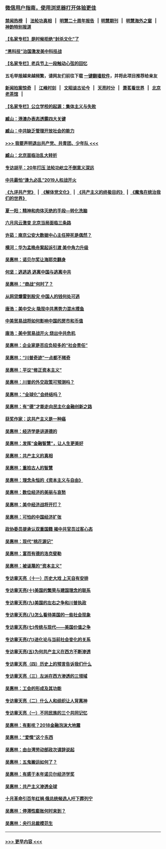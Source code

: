 ### [微信用户指南，使用浏览器打开体验更佳](https://github.com/gfw-breaker/banned-news1/blob/master/indexes/wechat-guide.md?t=0)
#### [禁闻热榜](热点新闻.md?t=0)  &nbsp;&nbsp;|&nbsp;&nbsp; [法轮功真相](https://github.com/gfw-breaker/truth/blob/master/README.md?t=0) &nbsp;&nbsp;|&nbsp;&nbsp; [明慧二十周年报告](https://github.com/gfw-breaker/mh-reports/blob/master/README.md?t=0) &nbsp;&nbsp;|&nbsp;&nbsp;[明慧期刊](https://github.com/gfw-breaker/mh-qikan) &nbsp;&nbsp;|&nbsp;&nbsp; [明慧海外之窗](https://github.com/gfw-breaker/mh-news/blob/master/README.md?t=0) &nbsp;&nbsp;|&nbsp;&nbsp; [神韵特别报道](https://github.com/gfw-breaker/mh-news/blob/master/shenyun.md?t=0)
#### [【名家专栏】是时候拒绝“封杀文化”了](../pages/nsc423/n11814093.md?t=02142111) 
#### [“黑科技”治国激发美中科技战](../pages/nsc423/n11638056.md?t=02142111) 
#### [【名家专栏】老兵节上一段触动心弦的回忆](../pages/nsc423/n11646016.md?t=02142111) 
#### 五毛举报越来越频繁，请网友们前往下载 [一键翻墙软件](https://github.com/gfw-breaker/ssr-accounts)，并将此项目推荐给亲友
#### [新闻拍案惊奇](https://github.com/gfw-breaker/banned-news1/blob/master/pages/link4.md) &nbsp;&nbsp;|&nbsp;&nbsp; [江峰时刻](https://github.com/gfw-breaker/banned-news1/blob/master/pages/link4.md) &nbsp;&nbsp;|&nbsp;&nbsp; [文昭谈古论今](https://github.com/gfw-breaker/banned-news1/blob/master/pages/link4.md) &nbsp;&nbsp;|&nbsp;&nbsp; [天亮时分](https://github.com/gfw-breaker/banned-news1/blob/master/pages/link4.md) &nbsp;&nbsp;|&nbsp;&nbsp; [萧茗看世界](https://github.com/gfw-breaker/banned-news1/blob/master/pages/link4.md) &nbsp;&nbsp;|&nbsp;&nbsp; [北京老茶馆](https://github.com/gfw-breaker/banned-news1/blob/master/pages/link4.md) &nbsp;&nbsp;|&nbsp;&nbsp; 
#### [【名家专栏】公立学校的起源：集体主义与失败](../pages/nsc423/n11601833.md?t=02142111) 
#### [臧山：港澳办表态透露四大关键](../pages/nsc423/n11421628.md?t=02142111) 
#### [臧山：中共缺乏管理开放社会的能力](../pages/nsc423/n11407457.md?t=02142111) 
#### [>>> 我要声明退出共产党、共青团、少年队 <<<](https://github.com/begood0513/goodnews/blob/master/quit/letter.md) 
#### [臧山：北京面临治乱大转折](../pages/nsc423/n11406895.md?t=02142111) 
#### [专访胡平：20年打压 法轮功屹立不倒意义深远](../pages/nsc423/n11398800.md?t=02142111) 
#### [中共最怕“逢九必乱”2019人权战开火](../pages/nsc423/n11385248.md?t=02142111) 
#### [《九评共产党》](https://github.com/begood0513/9ping.md/blob/master/README.md) &nbsp;|&nbsp; [《解体党文化》](../../../../jtdwh.md/blob/master/README.md)  &nbsp;|&nbsp; [《共产主义的终极目的》](../../../../gczydzjmd.md/blob/master/README.md) &nbsp;|&nbsp; [《魔鬼在统治我们的世界》](../../../../mgztzwmdsj.md/blob/master/README.md) 
#### [夏一阳：精神和肉体灭绝的手段—转化洗脑](../pages/nsc423/n11368250.md?t=02142111) 
#### [六月风云激变 北京当局面临三条路](../pages/nsc423/n11313668.md?t=02142111) 
#### [许茹：南京公安大数据中心主任猝死是偶然？](../pages/nsc423/n11064744.md?t=02142111) 
#### [横河：华为孟晚舟案起诉引渡 美中角力升级](../pages/nsc423/n11027230.md?t=02142111) 
#### [吴惠林：诺贝尔奖让海耶克翻身](../pages/nsc423/n10890049.md?t=02142111) 
#### [何坚：逃逃逃 逃离中国与逃离中共](../pages/nsc423/n10592891.md?t=02142111) 
#### [吴惠林：“商战”何时了？](../pages/nsc423/n10573558.md?t=02142111) 
#### [从网贷爆雷到股灾 中国人的钱何处可逃](../pages/nsc423/n10572800.md?t=02142111) 
#### [唐浩：美中交火 隐现中共黑势力混水摸鱼](../pages/nsc423/n10544040.md?t=02142111) 
#### [中美贸易战将如何影响中国的房市和币值](../pages/nsc423/n10543697.md?t=02142111) 
#### [唐浩：美中贸易战开火 烧出中共危机](../pages/nsc423/n10540126.md?t=02142111) 
#### [吴惠林：企业家是否应负较多的“社会责任”](../pages/nsc423/n10535022.md?t=02142111) 
#### [吴惠林：“川普奇迹”一点都不稀奇](../pages/nsc423/n10512808.md?t=02142111) 
#### [吴惠林：平议“修正资本主义”](../pages/nsc423/n10495724.md?t=02142111) 
#### [吴惠林：川普的外交政策可预测吗？](../pages/nsc423/n10462387.md?t=02142111) 
#### [吴惠林：“全球化”会终结吗？](../pages/nsc423/n10452838.md?t=02142111) 
#### [吴惠林：有“德”才能走向民主化金融创新之路](../pages/nsc423/n10432292.md?t=02142111) 
#### [获奖作家：这共产主义是一种癌](../pages/nsc423/n10431541.md?t=02142111) 
#### [吴惠林：经济学是讲道德的](../pages/nsc423/n10398014.md?t=02142111) 
#### [吴惠林：发挥“金融智慧”，让人生更美好](../pages/nsc423/n10375019.md?t=02142111) 
#### [吴惠林：共产主义的真相](../pages/nsc423/n10351394.md?t=02142111) 
#### [吴惠林：重拾古人的智慧](../pages/nsc423/n10337691.md?t=02142111) 
#### [吴惠林：理念永恒的《资本主义与自由》](../pages/nsc423/n10316274.md?t=02142111) 
#### [吴惠林：数位经济的美丽与哀愁](../pages/nsc423/n10292946.md?t=02142111) 
#### [吴惠林：美中经济战将开打？](../pages/nsc423/n10258825.md?t=02142111) 
#### [吴惠林：可怕的中国经济扩张](../pages/nsc423/n10219147.md?t=02142111) 
#### [政协委员提承认双重国籍 揭中共官员过客心态](../pages/nsc423/n10208809.md?t=02142111) 
#### [吴惠林：现代“桃花源记”](../pages/nsc423/n10185234.md?t=02142111) 
#### [吴惠林：富而有德的洛克斐勒](../pages/nsc423/n10142264.md?t=02142111) 
#### [吴惠林：被诬蔑的“资本主义”](../pages/nsc423/n10124816.md?t=02142111) 
#### [专访章天亮（十一）历史大戏 上天自有安排](../pages/nsc423/n10094905.md?t=02142111) 
#### [专访章天亮(十)美国的繁荣与建国理念的联系](../pages/nsc423/n10094899.md?t=02142111) 
#### [专访章天亮(九)美国的左右之争和川普执政](../pages/nsc423/n10094889.md?t=02142111) 
#### [专访章天亮(八)怎么看待美国的一些社会现象](../pages/nsc423/n10094857.md?t=02142111) 
#### [专访章天亮(七)传统与现代——美国价值之争](../pages/nsc423/n10093140.md?t=02142111) 
#### [专访章天亮(六)进化论与当前社会变化的关系](../pages/nsc423/n10092036.md?t=02142111) 
#### [专访章天亮(五)为何共产主义在西方不断渗透](../pages/nsc423/n10083620.md?t=02142111) 
#### [专访章天亮（四）历史上的预言告诉我们什么](../pages/nsc423/n10083606.md?t=02142111) 
#### [专访章天亮（三）左派在西方渗透的三领域](../pages/nsc423/n10081115.md?t=02142111) 
#### [吴惠林：工会的形成及其功能](../pages/nsc423/n10080633.md?t=02142111) 
#### [专访章天亮（二）什么人和组织让人背离神](../pages/nsc423/n10076637.md?t=02142111) 
#### [专访章天亮（一）不同民族的三个共同记忆](../pages/nsc423/n10074188.md?t=02142111) 
#### [吴惠林：有影呒？2018金融泡沫大地震](../pages/nsc423/n10040534.md?t=02142111) 
#### [吴惠林：“爱情”这个东西](../pages/nsc423/n10019423.md?t=02142111) 
#### [吴惠林：由台湾劳动部政次请辞说起](../pages/nsc423/n9979679.md?t=02142111) 
#### [吴惠林：五鬼搬运如何了？](../pages/nsc423/n9925338.md?t=02142111) 
#### [吴惠林：有感于本年诺贝尔经济学奖](../pages/nsc423/n9871883.md?t=02142111) 
#### [吴惠林：共产主义渗透全球](../pages/nsc423/n9812748.md?t=02142111) 
#### [十月革命引百年红祸 俄总统候选人吁下葬列宁](../pages/nsc423/n9810182.md?t=02142111) 
#### [吴惠林：停滞性膨胀何时来到？](../pages/nsc423/n9764136.md?t=02142111) 
#### [吴惠林：央行总裁模范生](../pages/nsc423/n9728134.md?t=02142111) 

----
#### [ >>> 更早内容 <<< ](../indexes/nsc423-earlier.md)
